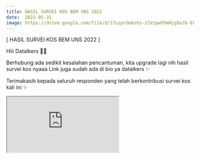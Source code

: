 ```yaml
---
title: HASIL SURVEI KOS BEM UNS 2022
date:  2022-05-31
image: https://drive.google.com/file/d/1TuzprGmbzGs-z2VzpwFOmNjg9aJb-EkU/view?usp=sharing
---
```


[ HASIL SURVEI KOS BEM UNS 2022 ]

Hiii Datalkers 👋🏻

Berhubung ada sedikit kesalahan pencantuman, kita upgrade lagi nih hasil survei kos nyaaa
Link juga sudah ada di bio ya datalkers ✨

Terimakasih kepada seluruh responden yang telah berkontribusi survei kos kali ini ✨

<iframe src="https://mozilla.github.io/pdf.js/web/viewer.html?file=https://https://drive.google.com/file/d/1-0J2KDFSGEPiHZ7nppH_FzNo6OXTHXg1/view"></iframe>



